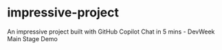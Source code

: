 # impressive-project
An impressive project built with GitHub Copilot Chat in 5 mins - DevWeek Main Stage Demo
